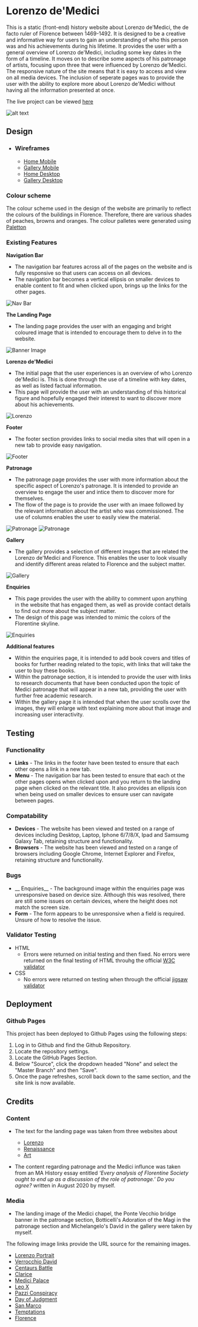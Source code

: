 # Lorenzo de'Medici

This is a static (front-end) history website about Lorenzo de'Medici, the de facto ruler of Florence between 1469-1492. It is designed to be a creative and informative way for users to gain an understanding of who this person was and his achievements during his lifetime. It provides the user with a general overview of Lorenzo de'Medici, including some key dates in the form of a timeline. It moves on to describe some aspects of his patronage of artists, focusing upon three that were influenced by Lorenzo de'Medici. The responsive nature of the site means that it is easy to access and view on all media devices. The inclusion of seperate pages was to provide the user with the ability to explore more about Lorenzo de'Medici without having all the information presented at once.

The live project can be viewed [here](https://omara87.github.io/first-portfolio-project/)

![alt text](https://github.com/Omara87/first-portfolio-project/blob/main/assets/images/website-mockup.png)

## Design

- ### Wireframes

  - [Home Mobile](https://github.com/Omara87/first-portfolio-project/blob/main/assets/images/Home%20(Mobile).jpg)
  - [Gallery Mobile](https://github.com/Omara87/first-portfolio-project/blob/main/assets/images/Mobile%20wireframes.jpg)
  - [Home Desktop](https://github.com/Omara87/first-portfolio-project/blob/main/assets/images/Home%20(desktop).jpg)
  - [Gallery Desktop](https://github.com/Omara87/first-portfolio-project/blob/main/assets/images/Desktop%20wireframes.jpg)

### Colour scheme

The colour scheme used in the design of the website are primarily to reflect the colours of the buildings in Florence. Therefore, there are various shades of peaches, browns and oranges. The colour palletes were generated using [Paletton](https://paletton.com/#uid=70i0z0kleqtbzEKgVuIpcmGtdhZ)

### Existing Features

__Navigation Bar__

- The navigation bar features across all of the pages on the website and is fully responsive so that users can access on all devices.
- The navigation bar becomes a vertical ellipsis on smaller devices to enable content to fit and when clicked upon, brings up the links for the other pages.

![Nav Bar](https://github.com/Omara87/first-portfolio-project/blob/main/assets/images/navigation-bar.png)

__The Landing Page__

- The landing page provides the user with an engaging and bright coloured image that is intended to encourage them to delve in to the website.

![Banner Image](https://github.com/Omara87/first-portfolio-project/blob/main/assets/images/Medici_Chapel.jpg)

__Lorenzo de'Medici__

- The initial page that the user experiences is an overview of who Lorenzo de'Medici is. This is done through the use of a timeline with key dates, as well as listed factual information.
- This page will provide the user with an understanding of this historical figure and hopefully engaged their interest to want to discover more about his achievements.

![Lorenzo](https://github.com/Omara87/first-portfolio-project/blob/main/assets/images/overview-page.png)

__Footer__

- The footer section provides links to social media sites that will open in a new tab to provide easy navigation.

![Footer](https://github.com/Omara87/first-portfolio-project/blob/main/assets/images/footer.png)

__Patronage__

- The patronage page provides the user with more information about the specific aspect of Lorenzo's patronage. It is intended to provide an overview to engage the user and intice them to discover more for themselves.
- The flow of the page is to provide the user with an imaee followed by the relevant information about the artist who was commissioned. The use of columns enables the user to easily view the material.

![Patronage](https://github.com/Omara87/first-portfolio-project/blob/main/assets/images/patronage-page.png)
![Patronage](https://github.com/Omara87/first-portfolio-project/blob/main/assets/images/patronage-column.png)

__Gallery__

- The gallery provides a selection of different images that are related the Lorenzo de'Medici and Florence. This enables the user to look visually and identify different areas related to Florence and the subject matter.

![Gallery](https://github.com/Omara87/first-portfolio-project/blob/main/assets/images/gallery.png)

__Enquiries__

- This page provides the user with the ability to comment upon anything in the website that has engaged them, as well as provide contact details to find out more about the subject matter.
- The design of this page was intended to mimic the colors of the Florentine skyline.

![Enquiries](https://github.com/Omara87/first-portfolio-project/blob/main/assets/images/enquiries-page.png)

__Additional features__

- Within the enquiries page, it is intended to add book covers and titles of books for further reading related to the topic, with links that will take the user to buy these books. 
- Within the patronage section, it is intended to provide the user with links to research documents that have been conducted upon the topic of Medici patronage that will appear in a new tab, providing the user with further free academic research.
- Within the gallery page it is intended that when the user scrolls over the images, they will enlarge with text explaining more about that image and increasing user interactivity.

## Testing

### Functionality

- __Links__ - The links in the footer have been tested to ensure that each other opens a link in a new tab. 
- __Menu__ - The navigation bar has been tested to ensure that each ot the other pages opens when clicked upon and you return to the landing page when clicked on the relevant title. It also provides an ellipsis icon when being used on smaller devices to ensure user can navigate between pages.

### Compatability

- __Devices__ - The website has been viewed and tested on a range of devices including Desktop, Laptop, Iphone 6/7/8/X, Ipad and Samsumg Galaxy Tab, retaining structure and functionality.
- __Browsers__ - The website has been viewed and tested on a range of browsers including Google Chrome, Internet Explorer and Firefox, retaining structure and functionality.

### Bugs

- __ Enquiries__ - The background image within the enquiries page was unresponsive based on device size. Although this was resolved, there are still some issues on certain devices, where the height does not match the screen size.
- __Form__ - The form appears to be unresponsive when a field is required. Unsure of how to resolve the issue. 

### Validator Testing

- HTML
  - Errors were returned on initial testing and then fixed. No errors were returned on the final testing of HTML throuhg the official [W3C validator](https://validator.w3.org/nu/#textarea)
- CSS
  - No errors were returned on testing when through the official [jigsaw validator](https://jigsaw.w3.org/css-validator/validator)

## Deployment

### Github Pages

This project has been deployed to Github Pages using the following steps:

1. Log in to Github and find the Github Repository.
1. Locate the repository settings.
1. Locate the GitHub Pages Section.
1. Below "Source", click the dropdown headed "None" and select the "Master Branch" and then "Save".
1. Once the page refreshes, scroll back down to the same section, and the site link is now available.

## Credits

### Content

- The text for the landing page was taken from three websites about
    - [Lorenzo](https://themedicifamily.com/lorenzo-de-medici)
    - [Renaissance](<https://www.history.com/topics/renaissance/medici-family>)
    - [Art](https://www.italianartsociety.org/tag/lorenzo-de-medici/)

- The content regarding patronage and the Medici influnce was taken from an MA History essay entitled _‘Every analysis of Florentine Society ought to end up as a discussion of the role of patronage.’ Do you agree?_ written in August 2020 by myself.

### Media 

- The landing image of the Medici chapel, the Ponte Vecchio bridge banner in the patronage section, Botticelli's Adoration of the Magi in the patronage section and Michelangelo's David in the gallery were taken by myself.

The following image links provide the URL source for the remaining images.
- [Lorenzo Portrait](https://themedicifamily.com/lorenzo-de-medici)
- [Verrocchio David](https://cdn.britannica.com/35/184835-050-83701EA6/statue-David-contrapposto-pose-Andrea-del-Verrocchio.jpg)
- [Centaurs Battle](www.michelangeloexperience.com/wp-content/uploads/2010/09/battle-of-centaurs-michelangelo-sculpture-sm.jpg)
- [Clarice](https://upload.wikimedia.org/wikipedia/commons/e/ec/Clarice_Orsini_de_Medici.JPG)
- [Medici Palace](http://www.florencewebguide.com/palazzo-medici-riccardi.html)
- [Leo X](https://assets.editorial.aetnd.com/uploads/2009/11/medicifamily.jpg?width=1920&height=960&crop=1920%3A960%2Csmart&quality=75)
- [Pazzi Conspiracy](https://cdn.britannica.com/51/220851-050-BE8A5E41/The-Pazzi-Conspiracy-by-Stefan-Ussi.jpg)
- [Day of Judgment](https://blog.artsper.com/wp-content/uploads/2022/06/4-1-569x644.jpg)
- [San Marco](https://dynamic-media-cdn.tripadvisor.com/media/photo-o/1a/81/86/15/caption.jpg?w=1200&h=-1&s=1)
- [Temptations](https://upload.wikimedia.org/wikipedia/commons/0/0d/05_Tentaciones_de_Cristo_%28Botticelli%29.jpg)
- [Florence](https://media.timeout.com/images/105879414/750/422/image.jpg)
